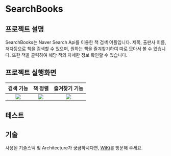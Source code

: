 # SearchBooks

## 프로젝트 설명

SearchBooks는 Naver Search Api를 이용한 책 검색 어플입니다.
제목, 출판사 이름, 저자등으로 책을 검색할 수 있으며, 원하는 책을 즐겨찾기하여 따로 모아서 볼 수 있습니다. 또한 책을 클릭하여 해당 책의 자세한 정보 확인할 수 있습니다.

## 프로젝트 실행화면

| 검색 기능 | 책 정렬 | 즐겨찾기 기능 |
|:-:|:-:|:-:|
|![](https://i.imgur.com/X6k7urP.gif)|![](https://i.imgur.com/bvnbZOQ.gif)|![](https://i.imgur.com/vfGd0qp.gif)|

## 테스트


## 기술

사용된 기술스택 및 Architecture가 궁금하시다면, [WiKi](https://github.com/Siwon-L/SearchBooks/wiki)를 방문해 주세요.
